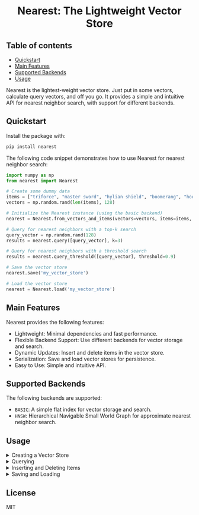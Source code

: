 <div align="center">

# Nearest: The Lightweight Vector Store

</div>

## Table of contents

- [Quickstart](#quickstart)
- [Main Features](#main-features)
- [Supported Backends](#supported-backends)
- [Usage](#usage)

Nearest is the lightest-weight vector store. Just put in some vectors, calculate query vectors, and off you go. It provides a simple and intuitive API for nearest neighbor search, with support for different backends.

## Quickstart

Install the package with:
```bash
pip install nearest
```

The following code snippet demonstrates how to use Nearest for nearest neighbor search:
```python
import numpy as np
from nearest import Nearest

# Create some dummy data
items = ["triforce", "master sword", "hylian shield", "boomerang", "hookshot"]
vectors = np.random.rand(len(items), 128)

# Initialize the Nearest instance (using the basic backend)
nearest = Nearest.from_vectors_and_items(vectors=vectors, items=items, backend_type=Backend.BASIC)

# Query for nearest neighbors with a top-k search
query_vector = np.random.rand(128)
results = nearest.query([query_vector], k=3)

# Query for nearest neighbors with a threshold search
results = nearest.query_threshold([query_vector], threshold=0.9)

# Save the vector store
nearest.save('my_vector_store')

# Load the vector store
nearest = Nearest.load('my_vector_store')
```

## Main Features
Nearest provides the following features:
- Lightweight: Minimal dependencies and fast performance.
- Flexible Backend Support: Use different backends for vector storage and search.
- Dynamic Updates: Insert and delete items in the vector store.
- Serialization: Save and load vector stores for persistence.
- Easy to Use: Simple and intuitive API.

## Supported Backends
The following backends are supported:
- `BASIC`: A simple flat index for vector storage and search.
- `HNSW`: Hierarchical Navigable Small World Graph for approximate nearest neighbor search.

## Usage

<details>
<summary>  Creating a Vector Store
 </summary>
<br>

You can create a Nearest instance by providing items and their corresponding vectors:


```python
from nearest import Nearest
import numpy as np

items = ["triforce", "master sword", "hylian shield", "boomerang", "hookshot"]
vectors = np.random.rand(len(items), 128)

nearest = Nearest.from_vectors_and_items(vectors=vectors, items=items)
```

</details>

<details>
<summary>  Querying
 </summary>
<br>

Find the k nearest neighbors for a given vector:

```python
query_vector = np.random.rand(128)
results = nearest.query([query_vector], k=3)
```

Find all neighbors within a given threshold:

```python
query_vector = np.random.rand(128)
results = nearest.query_threshold([query_vector], threshold=0.9)
```
</details>

<details>

<summary>  Inserting and Deleting Items
 </summary>
<br>

Insert new items:

```python
new_items = ["ocarina", "bow"]
new_vectors = np.random.rand(2, 128)
nearest.insert(new_items, new_vectors)
```

Delete items:

```python
nearest.delete(["hookshot"])
```
</details>

<details>
<summary>  Saving and Loading
 </summary>
<br>

Save the vector store:

```python
nearest.save('my_vector_store')
```

Load the vector store:

```python
nearest = Nearest.load('my_vector_store')
```
</details>

## License

MIT
